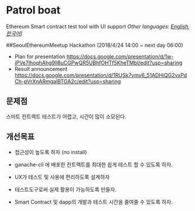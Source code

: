 # Patrol boat
Ethereum Smart contract test tool with UI support
*Other languages: [English](README.md), [한국어](README.ko.md)]*

##SeoulEthereumMeetup Hackathon (2018/4/24 14:00 ~ next day 06:00)
- Plan for presentation 
https://docs.google.com/presentation/d/1w-jPVe7lhoqhAhg9ll8uCGPwQR5UBhfOHTf5KheTMbI/edit?usp=sharing
- Result announcement
https://docs.google.com/presentation/d/1RUSk7vmv6_51ADHiQG2vxPdCh-pVrXnARmgalBTGA2c/edit?usp=sharing


## 문제점
스마트 컨트랙트 테스트가 어렵고, 시간이 많이 소모된다.


## 개선목표

* 접근성이 높도록 하자 (no install)

* ganache-cli 에 배포한 컨트랙트를 최대한 쉽게 테스트 할 수 있도록 하자.

* UX가 테스트 및 사용에 편리하도록 설계하자

* 테스트도구로써 실제 활용이 가능하도록 만들자.

* Smart Contract 및 dapp의 개발과 테스트 시간을 줄여줄 수 있도록 하자.
